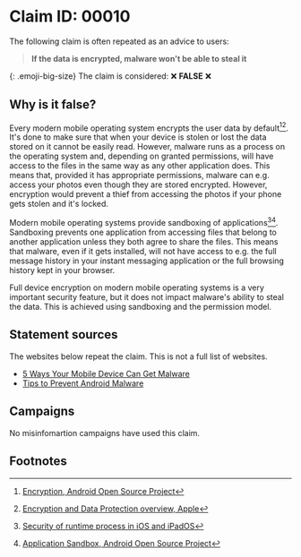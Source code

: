 <style>
.emoji-big-size img {height: 12px; width: 12px;}
</style>

# Claim ID: 00010

The following claim is often repeated as an advice to users:

> **If the data is encrypted, malware won't be able to steal it**

{: .emoji-big-size}
The claim is considered: :x: **FALSE** :x:

## Why is it false?
Every modern mobile operating system encrypts the user data by default[^android_encryption][^ios_encryption]. It's done to make sure that when your device is stolen or lost the data stored on it cannot be easily read. However, malware runs as a process on the operating system and, depending on granted permissions, will have access to the files in the same way as any other application does. This means that, provided it has appropriate permissions, malware can e.g. access your photos even though they are stored encrypted. However, encryption would prevent a thief from accessing the photos if your phone gets stolen and it's locked.

Modern mobile operating systems provide sandboxing of applications[^ios_sandboxing][^android_sandboxing]. Sandboxing prevents one application from accessing files that belong to another application unless they both agree to share the files. This means that malware, even if it gets installed, will not have access to e.g. the full message history in your instant messaging application or the full browsing history kept in your browser.

Full device encryption on modern mobile operating systems is a very important security feature, but it does not impact malware's ability to steal the data. This is achieved using sandboxing and the permission model.

## Statement sources
The websites below repeat the claim. This is not a full list of websites.
* [5 Ways Your Mobile Device Can Get Malware](https://www.securitymetrics.com/blog/5-ways-your-mobile-device-can-get-malware)
* [Tips to Prevent Android Malware](https://www.computer.org/publications/tech-news/trends/advanced-tips-to-prevent-android-malware-in-2022)

## Campaigns
No misinfomartion campaigns have used this claim.

## Footnotes
[^android_encryption]: [Encryption, Android Open Source Project](https://source.android.com/docs/security/features/encryption?hl=en)
[^ios_encryption]: [Encryption and Data Protection overview, Apple](https://support.apple.com/en-gb/guide/security/sece3bee0835/web)
[^ios_sandboxing]: [Security of runtime process in iOS and iPadOS](https://support.apple.com/pl-pl/guide/security/sec15bfe098e/web)
[^android_sandboxing]: [Application Sandbox, Android Open Source Project](https://source.android.com/docs/security/app-sandbox?hl=en)
